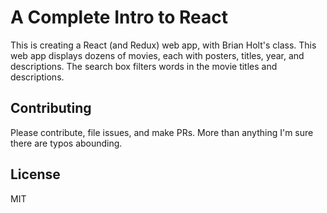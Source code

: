 # A Complete Intro to React

This is creating a React (and Redux) web app, with Brian Holt's class.
This web app displays dozens of movies, each with posters, titles, year, and descriptions.
The search box filters words in the movie titles and descriptions.

## Contributing

Please contribute, file issues, and make PRs. More than anything I'm sure there are typos abounding.

## License

MIT

[gh-page]: http://btholt.github.io/complete-intro-to-react/
